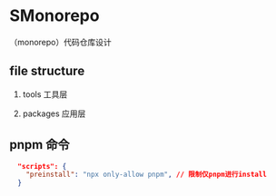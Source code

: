 # SMonorepo
（monorepo）代码仓库设计

## file structure

1. tools 工具层

2. packages 应用层

<!-- 3. components 组件层 -->

## pnpm 命令


<!-- 脚本 -->
```json
  "scripts": {
    "preinstall": "npx only-allow pnpm", // 限制仅pnpm进行install
  }

```